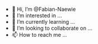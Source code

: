 - 👋 Hi, I’m @Fabian-Naewie
- 👀 I’m interested in ...
- 🌱 I’m currently learning ...
- 💞️ I’m looking to collaborate on ...
- 📫 How to reach me ...
